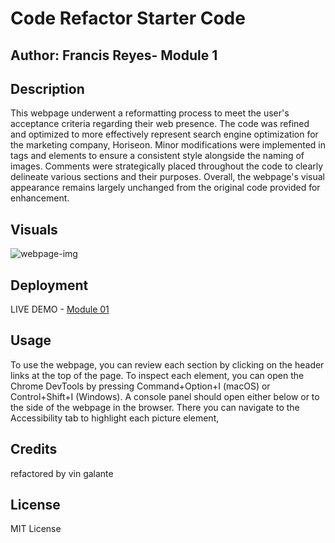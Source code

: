 # Code Refactor Starter Code 
## Author: Francis Reyes- Module 1 


## Description

This webpage underwent a reformatting process to meet the user's acceptance criteria regarding their web presence. The code was refined and optimized to more effectively represent search engine optimization for the marketing company, Horiseon. Minor modifications were implemented in tags and elements to ensure a consistent style alongside the naming of images. Comments were strategically placed throughout the code to clearly delineate various sections and their purposes. Overall, the webpage's visual appearance remains largely unchanged from the original code provided for enhancement.
## Visuals

![webpage-img](https://github.com/vgalante2/codeRefactored/assets/100490521/bc6d5e19-1c1a-44ad-9ca8-754cf6cfd08f)

## Deployment

LIVE DEMO - [Module 01](https://vgalante2.github.io/codeRefactored/)

## Usage

To use the webpage, you can review each section by clicking on the header links at the top of the page. To inspect each element, you can open the Chrome DevTools by pressing Command+Option+I (macOS) or Control+Shift+I (Windows). A console panel should open either below or to the side of the webpage in the browser. There you can navigate to the Accessibility tab to highlight each picture element,

## Credits

refactored by vin galante

## License

MIT License
